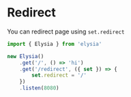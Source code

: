 # Redirect
You can redirect page using `set.redirect`
```typescript
import { Elysia } from 'elysia'

new Elysia()
    .get('/', () => 'hi')
    .get('/redirect', ({ set }) => {
        set.redirect = '/'
    })
    .listen(8080)
```
